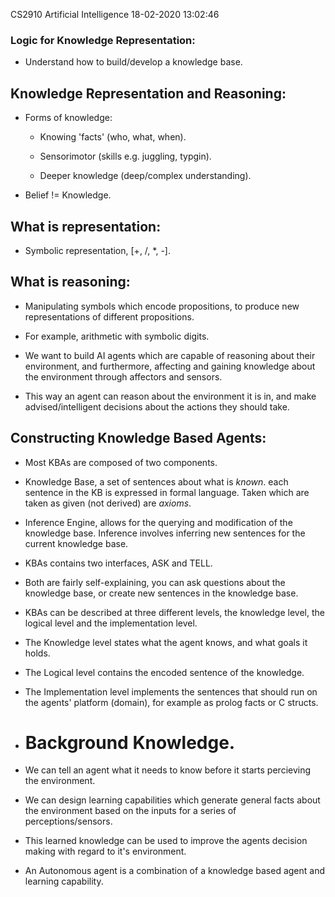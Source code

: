 CS2910 Artificial Intelligence				18-02-2020 13:02:46

### Logic for Knowledge Representation:

- Understand how to build/develop a knowledge base.

## Knowledge Representation and Reasoning:

- Forms of knowledge: 

	- Knowing 'facts' (who, what, when).

	- Sensorimotor (skills e.g. juggling, typgin).

	- Deeper knowledge (deep/complex understanding).

- Belief != Knowledge.

## What is representation:

- Symbolic representation, [\+, \/, \*, \-].

## What is reasoning:

- Manipulating symbols which encode propositions, to produce new representations of different propositions.

- For example, arithmetic with symbolic digits.

- We want to build AI agents which are capable of reasoning about their environment, and furthermore, 
affecting and gaining knowledge about the environment through affectors and sensors.

- This way an agent can reason about the environment it is in, and make advised/intelligent decisions
about the actions they should take.

## Constructing Knowledge Based Agents:

- Most KBAs are composed of two components.

- Knowledge Base, a set of sentences about what is *known*. each sentence in the KB is expressed in
formal language. Taken which are taken as given (not derived) are *axioms*.

- Inference Engine, allows for the querying and modification of the knowledge base. Inference involves
inferring new sentences for the current knowledge base.

- KBAs contains two interfaces, ASK and TELL.

- Both are fairly self-explaining, you can ask questions about the knowledge base, or create new
sentences in the knowledge base.

- KBAs can be described at three different levels, the knowledge level, the logical level and the implementation level.

- The Knowledge level states what the agent knows, and what goals it holds.

- The Logical level contains the encoded sentence of the knowledge.

- The Implementation level implements the sentences that should run on the agents' platform (domain), 
for example as prolog facts or C structs.

- # Background Knowledge.

- We can tell an agent what it needs to know before it starts percieving the environment.

- We can design learning capabilities which generate general facts about the environment based on the
inputs for a series of perceptions/sensors.

- This learned knowledge can be used to improve the agents decision making with regard to it's 
environment.

- An Autonomous agent is a combination of a knowledge based agent and learning capability.

